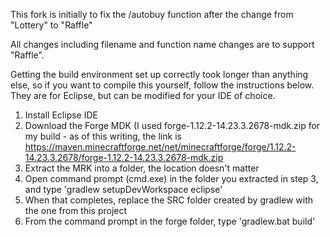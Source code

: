 This fork is initially to fix the /autobuy function after the change from "Lottery" to "Raffle"

All changes including filename and function name changes are to support "Raffle".

Getting the build environment set up correctly took longer than anything else, so if you want to compile this yourself, follow the instructions below.  They are for Eclipse, but can be modified for your IDE of choice.

1) Install Eclipse IDE
2) Download the Forge MDK (I used forge-1.12.2-14.23.3.2678-mdk.zip for my build - as of this writing, the link is https://maven.minecraftforge.net/net/minecraftforge/forge/1.12.2-14.23.3.2678/forge-1.12.2-14.23.3.2678-mdk.zip
3) Extract the MRK into a folder, the location doesn't matter
4) Open command prompt (cmd.exe) in the folder you extracted in step 3, and type 'gradlew setupDevWorkspace eclipse'
5) When that completes, replace the SRC folder created by gradlew with the one from this project
6) From the command prompt in the forge folder, type 'gradlew.bat build'
